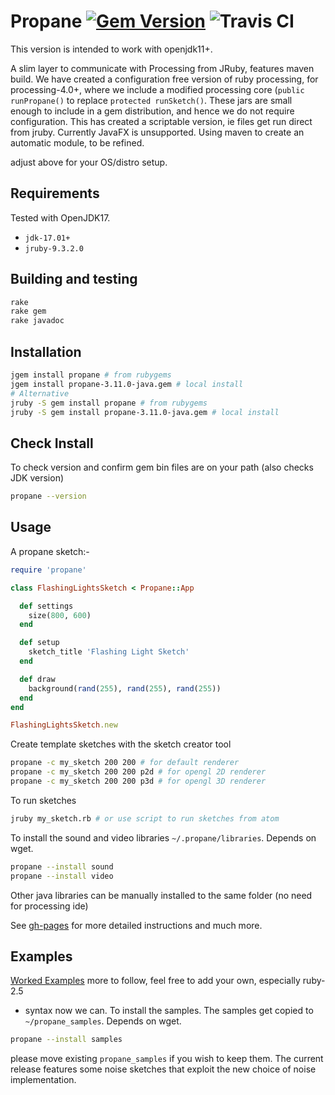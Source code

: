 # Propane [![Gem Version](https://badge.fury.io/rb/propane.svg)](https://badge.fury.io/rb/propane) ![Travis CI](https://travis-ci.org/ruby-processing/propane.svg)

This version is intended to work with openjdk11+.

A slim layer to communicate with Processing from JRuby, features maven build. We have created a configuration free version of ruby processing, for processing-4.0+, where we include a modified processing core (`public runPropane()` to replace `protected runSketch()`. These jars are small enough to include in a gem distribution, and hence we do not require configuration. This has created a scriptable version, ie files get run direct from jruby. Currently JavaFX is unsupported. Using maven to create an automatic module, to be refined.

adjust above for your OS/distro setup.

## Requirements

Tested with OpenJDK17.

- `jdk-17.01+`
- `jruby-9.3.2.0`

## Building and testing

```bash
rake
rake gem
rake javadoc
```

## Installation

```bash
jgem install propane # from rubygems
jgem install propane-3.11.0-java.gem # local install
# Alternative
jruby -S gem install propane # from rubygems
jruby -S gem install propane-3.11.0-java.gem # local install
```

## Check Install
To check version and confirm gem bin files are on your path (also checks JDK version)

```bash
propane --version
```
## Usage

A propane sketch:-

``` ruby
require 'propane'

class FlashingLightsSketch < Propane::App

  def settings
    size(800, 600)
  end

  def setup
    sketch_title 'Flashing Light Sketch'
  end

  def draw
    background(rand(255), rand(255), rand(255))
  end
end

FlashingLightsSketch.new
```

Create template sketches with the sketch creator tool

```bash
propane -c my_sketch 200 200 # for default renderer
propane -c my_sketch 200 200 p2d # for opengl 2D renderer
propane -c my_sketch 200 200 p3d # for opengl 3D renderer
```

To run sketches

```bash
jruby my_sketch.rb # or use script to run sketches from atom
```

To install the sound and video libraries `~/.propane/libraries`. Depends on wget.
```bash
propane --install sound
propane --install video
```

Other java libraries can be manually installed to the same folder (no need for processing ide)

See [gh-pages][gh-pages] for more detailed instructions and much more.

## Examples

[Worked Examples](https://github.com/ruby-processing/propane-examples) more to follow, feel free to add your own, especially ruby-2.5
+ syntax now we can. To install the samples.  The samples get copied to `~/propane_samples`. Depends on wget.
```bash
propane --install samples
```
 please move existing `propane_samples` if you wish to keep them. The current release features some noise sketches that exploit the new choice of noise implementation.

[adopt]: https://adoptopenjdk.net/
[building]:http://ruby-processing.github.io/building/building/
[gh-pages]:https://ruby-processing.github.io/propane/
[vanilla]:https://github.com/processing/processing/pull/5753
[warning]: https://monkstone.github.io/jruby_art/update/2019/09/10/Reflective_Access.html
